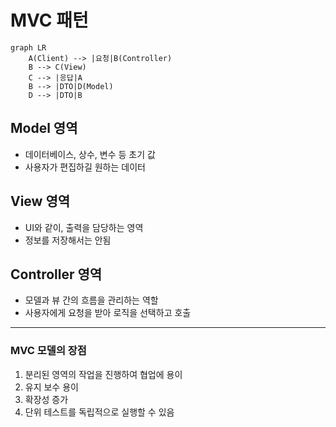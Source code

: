 # MVC 패턴
```mermaid
graph LR
    A(Client) --> |요청|B(Controller)
    B --> C(View)
    C --> |응답|A
    B --> |DTO|D(Model)
    D --> |DTO|B
```
## Model 영역
* 데이터베이스, 상수, 변수 등 초기 값
* 사용자가 편집하길 원하는 데이터

## View 영역
* UI와 같이, 출력을 담당하는 영역
* 정보를 저장해서는 안됨
  
## Controller 영역
* 모델과 뷰 간의 흐름을 관리하는 역할
* 사용자에게 요청을 받아 로직을 선택하고 호출
---
### MVC 모델의 장점
1. 분리된 영역의 작업을 진행하여 협업에 용이
2. 유지 보수 용이
3. 확장성 증가
4. 단위 테스트를 독립적으로 실행할 수 있음
